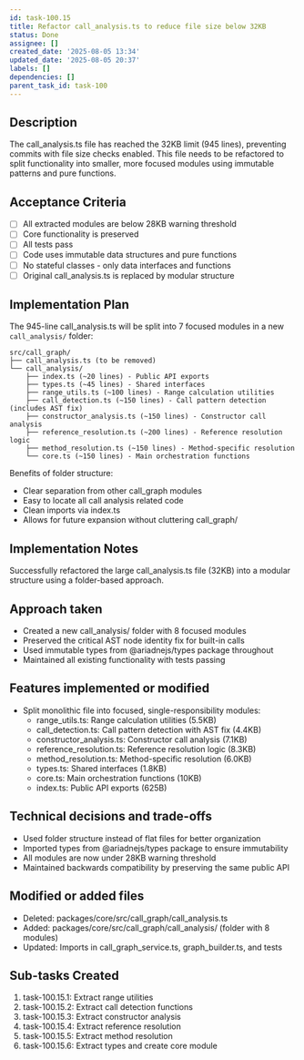 ```yaml
---
id: task-100.15
title: Refactor call_analysis.ts to reduce file size below 32KB
status: Done
assignee: []
created_date: '2025-08-05 13:34'
updated_date: '2025-08-05 20:37'
labels: []
dependencies: []
parent_task_id: task-100
---
```


## Description

The call_analysis.ts file has reached the 32KB limit (945 lines), preventing commits with file size checks enabled. This file needs to be refactored to split functionality into smaller, more focused modules using immutable patterns and pure functions.

## Acceptance Criteria

- [ ] All extracted modules are below 28KB warning threshold
- [ ] Core functionality is preserved
- [ ] All tests pass
- [ ] Code uses immutable data structures and pure functions
- [ ] No stateful classes - only data interfaces and functions
- [ ] Original call_analysis.ts is replaced by modular structure

## Implementation Plan

The 945-line call_analysis.ts will be split into 7 focused modules in a new `call_analysis/` folder:

```
src/call_graph/
├── call_analysis.ts (to be removed)
└── call_analysis/
    ├── index.ts (~20 lines) - Public API exports
    ├── types.ts (~45 lines) - Shared interfaces
    ├── range_utils.ts (~100 lines) - Range calculation utilities
    ├── call_detection.ts (~150 lines) - Call pattern detection (includes AST fix)
    ├── constructor_analysis.ts (~150 lines) - Constructor call analysis
    ├── reference_resolution.ts (~200 lines) - Reference resolution logic
    ├── method_resolution.ts (~150 lines) - Method-specific resolution
    └── core.ts (~150 lines) - Main orchestration functions
```

Benefits of folder structure:
- Clear separation from other call_graph modules
- Easy to locate all call analysis related code
- Clean imports via index.ts
- Allows for future expansion without cluttering call_graph/


## Implementation Notes

Successfully refactored the large call_analysis.ts file (32KB) into a modular structure using a folder-based approach. 

## Approach taken
- Created a new call_analysis/ folder with 8 focused modules
- Preserved the critical AST node identity fix for built-in calls
- Used immutable types from @ariadnejs/types package throughout
- Maintained all existing functionality with tests passing

## Features implemented or modified
- Split monolithic file into focused, single-responsibility modules:
  - range_utils.ts: Range calculation utilities (5.5KB)
  - call_detection.ts: Call pattern detection with AST fix (4.4KB)
  - constructor_analysis.ts: Constructor call analysis (7.1KB)
  - reference_resolution.ts: Reference resolution logic (8.3KB)
  - method_resolution.ts: Method-specific resolution (6.0KB)
  - types.ts: Shared interfaces (1.8KB)
  - core.ts: Main orchestration functions (10KB)
  - index.ts: Public API exports (625B)

## Technical decisions and trade-offs
- Used folder structure instead of flat files for better organization
- Imported types from @ariadnejs/types package to ensure immutability
- All modules are now under 28KB warning threshold
- Maintained backwards compatibility by preserving the same public API

## Modified or added files
- Deleted: packages/core/src/call_graph/call_analysis.ts
- Added: packages/core/src/call_graph/call_analysis/ (folder with 8 modules)
- Updated: Imports in call_graph_service.ts, graph_builder.ts, and tests
## Sub-tasks Created

1. task-100.15.1: Extract range utilities
2. task-100.15.2: Extract call detection functions
3. task-100.15.3: Extract constructor analysis
4. task-100.15.4: Extract reference resolution
5. task-100.15.5: Extract method resolution
6. task-100.15.6: Extract types and create core module
